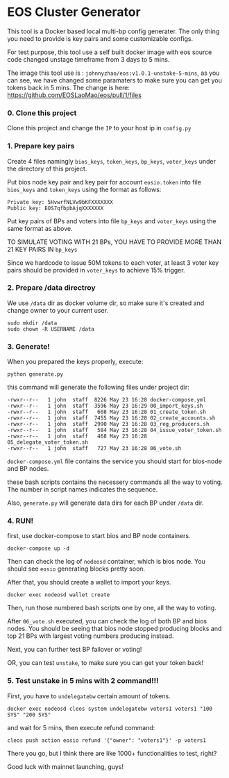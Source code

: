 # EOS Cluster Generator

This tool is a Docker based local multi-bp config generater. The only thing you need to provide is key pairs and some customizable configs.

For test purpose, this tool use a self built docker image with eos source code changed unstage timeframe from 3 days to 5 mins.

The image this tool use is : `johnnyzhao/eos:v1.0.1-unstake-5-mins`, as you can see, we have changed some paramaters to make sure you can get you tokens back in 5 mins. The change is here: https://github.com/EOSLaoMao/eos/pull/1/files

### 0. Clone this project

Clone this project and change the `IP` to your host ip in `config.py`

### 1. Prepare key pairs

Create 4 files namingly `bios_keys`, `token_keys`, `bp_keys`, `voter_keys` under the directory of this project. 

Put bios node key pair and key pair for account `eosio.token` into file `bios_keys` and `token_keys` using the format as follows:

```
Private key: 5HvwrfNLVw9bKFXXXXXXX
Public key: EOS7qfbpbAjqXXXXXXX
```

Put key pairs of BPs and voters into file `bp_keys` and `voter_keys` using the same format as above. 

TO SIMULATE VOTING WITH 21 BPs, YOU HAVE TO PROVIDE MORE THAN 21 KEY PAIRS IN `bp_keys`

Since we hardcode to issue 50M tokens to each voter, at least 3 voter key pairs should be provided in `voter_keys` to achieve 15% trigger.


### 2. Prepare /data directroy

We use `/data` dir as docker volume dir, so make sure it's created and change owner to your current user.

```
sudo mkdir /data
sudo chown -R USERNAME /data
```

### 3. Generate!

When you prepared the keys properly, execute:

```
python generate.py
```

this command will generate the following files under project dir:

```
-rwxr--r--   1 john  staff  8226 May 23 16:28 docker-compose.yml
-rwxr--r--   1 john  staff  3596 May 23 16:29 00_import_keys.sh
-rwxr--r--   1 john  staff   608 May 23 16:28 01_create_token.sh
-rwxr--r--   1 john  staff  7455 May 23 16:28 02_create_accounts.sh
-rwxr--r--   1 john  staff  2990 May 23 16:28 03_reg_producers.sh
-rwxr--r--   1 john  staff   584 May 23 16:28 04_issue_voter_token.sh
-rwxr--r--   1 john  staff   468 May 23 16:28 05_delegate_voter_token.sh
-rwxr--r--   1 john  staff   727 May 23 16:28 06_vote.sh

```

`docker-compose.yml` file contains the service you should start for bios-node and BP nodes.

these bash scripts contains the necessery commands all the way to voting. The number in script names indicates the sequence.

Also, `generate.py` will generate data dirs for each BP under `/data` dir.

### 4. RUN!

first, use docker-compose to start bios and BP node containers.

```
docker-compose up -d
```

Then can check the log of `nodeosd` container, which is bios node. You should see `eosio` generating blocks pretty soon.

After that, you should create a wallet to import your keys.

```
docker exec nodeosd wallet create
```

Then, run those numbered bash scripts one by one, all the way to voting.

After `06_vote.sh` executed, you can check the log of both BP and bios nodes. You should be seeing that bios node stopped producing blocks and top 21 BPs with largest voting numbers producing instead.

Next, you can further test BP failover or voting!

OR, you can test `unstake`, to make sure you can get your token back!

### 5. Test unstake in 5 mins with 2 command!!!

First, you have to `undelegatebw` certain amount of tokens.

```
docker exec nodeosd cleos system undelegatebw voters1 voters1 "100 SYS" "200 SYS"
```

and wait for 5 mins, then execute refund command:

```
cleos push action eosio refund '{"owner": "voters1"}' -p voters1
```

There you go, but I think there are like 1000+ functionalities to test, right?

Good luck with mainnet launching, guys!
